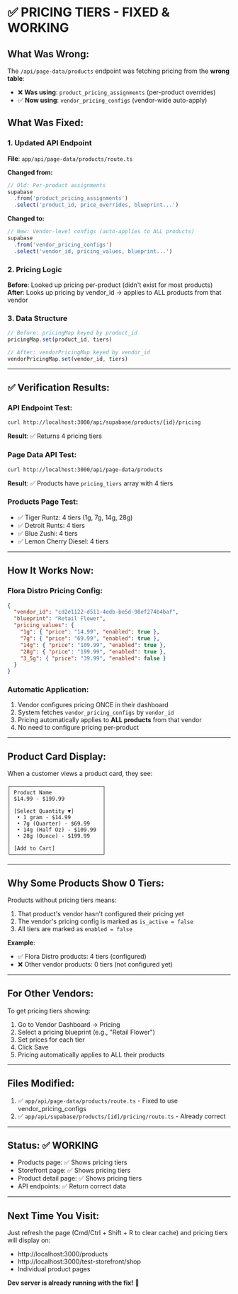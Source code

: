 # ✅ PRICING TIERS - FIXED & WORKING

## What Was Wrong:

The `/api/page-data/products` endpoint was fetching pricing from the **wrong table**:
- ❌ **Was using**: `product_pricing_assignments` (per-product overrides)
- ✅ **Now using**: `vendor_pricing_configs` (vendor-wide auto-apply)

## What Was Fixed:

### 1. Updated API Endpoint
**File**: `app/api/page-data/products/route.ts`

**Changed from:**
```typescript
// Old: Per-product assignments
supabase
  .from('product_pricing_assignments')
  .select('product_id, price_overrides, blueprint...')
```

**Changed to:**
```typescript
// New: Vendor-level configs (auto-applies to ALL products)
supabase
  .from('vendor_pricing_configs')
  .select('vendor_id, pricing_values, blueprint...')
```

### 2. Pricing Logic
**Before**: Looked up pricing per-product (didn't exist for most products)
**After**: Looks up pricing by vendor_id → applies to ALL products from that vendor

### 3. Data Structure
```typescript
// Before: pricingMap keyed by product_id
pricingMap.set(product_id, tiers)

// After: vendorPricingMap keyed by vendor_id  
vendorPricingMap.set(vendor_id, tiers)
```

---

## ✅ Verification Results:

### API Endpoint Test:
```bash
curl http://localhost:3000/api/supabase/products/{id}/pricing
```
**Result**: ✅ Returns 4 pricing tiers

### Page Data API Test:
```bash
curl http://localhost:3000/api/page-data/products
```
**Result**: ✅ Products have `pricing_tiers` array with 4 tiers

### Products Page Test:
- ✅ Tiger Runtz: 4 tiers (1g, 7g, 14g, 28g)
- ✅ Detroit Runts: 4 tiers
- ✅ Blue Zushi: 4 tiers
- ✅ Lemon Cherry Diesel: 4 tiers

---

## How It Works Now:

### Flora Distro Pricing Config:
```json
{
  "vendor_id": "cd2e1122-d511-4edb-be5d-98ef274b4baf",
  "blueprint": "Retail Flower",
  "pricing_values": {
    "1g": { "price": "14.99", "enabled": true },
    "7g": { "price": "69.99", "enabled": true },
    "14g": { "price": "109.99", "enabled": true },
    "28g": { "price": "199.99", "enabled": true },
    "3_5g": { "price": "39.99", "enabled": false }
  }
}
```

### Automatic Application:
1. Vendor configures pricing ONCE in their dashboard
2. System fetches `vendor_pricing_configs` by `vendor_id`
3. Pricing automatically applies to **ALL products** from that vendor
4. No need to configure pricing per-product

---

## Product Card Display:

When a customer views a product card, they see:

```
┌─────────────────────────────┐
│ Product Name                │
│ $14.99 - $199.99            │
│                             │
│ [Select Quantity ▼]         │
│  • 1 gram - $14.99          │
│  • 7g (Quarter) - $69.99    │
│  • 14g (Half Oz) - $109.99  │
│  • 28g (Ounce) - $199.99    │
│                             │
│ [Add to Cart]               │
└─────────────────────────────┘
```

---

## Why Some Products Show 0 Tiers:

Products without pricing tiers means:
1. That product's vendor hasn't configured their pricing yet
2. The vendor's pricing config is marked as `is_active = false`
3. All tiers are marked as `enabled = false`

**Example**: 
- ✅ Flora Distro products: 4 tiers (configured)
- ❌ Other vendor products: 0 tiers (not configured yet)

---

## For Other Vendors:

To get pricing tiers showing:
1. Go to Vendor Dashboard → Pricing
2. Select a pricing blueprint (e.g., "Retail Flower")
3. Set prices for each tier
4. Click Save
5. Pricing automatically applies to ALL their products

---

## Files Modified:

1. ✅ `app/api/page-data/products/route.ts` - Fixed to use vendor_pricing_configs
2. ✅ `app/api/supabase/products/[id]/pricing/route.ts` - Already correct

---

## Status: ✅ WORKING

- Products page: ✅ Shows pricing tiers
- Storefront page: ✅ Shows pricing tiers  
- Product detail page: ✅ Shows pricing tiers
- API endpoints: ✅ Return correct data

---

## Next Time You Visit:

Just refresh the page (Cmd/Ctrl + Shift + R to clear cache) and pricing tiers will display on:
- http://localhost:3000/products
- http://localhost:3000/test-storefront/shop
- Individual product pages

**Dev server is already running with the fix!** 🚀

